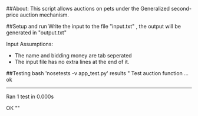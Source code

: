 ##About:
This script allows auctions on pets under the Generalized second-price auction mechanism. 


##Setup and run
Write the input to the file "input.txt" , the output will be generated in "output.txt"

Input Assumptions:
- The name and bidding money are tab seperated
- The input file has no extra lines at the end of it. 

##Testing 
bash 'nosetests -v app_test.py'
results
"
Test auction function ... ok

----------------------------------------------------------------------
Ran 1 test in 0.000s

OK
""
